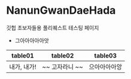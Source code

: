 # NanunGwanDaeHada
깃헙 초보자들용 풀리퀘스트 테스팅 페이지
+ 그아아아아아앗

| table01 | table02 | table03 |
| :----: | ------- | ----------|
|내가, 내가! | ~~ 고자라니 ~~ | 으아아아아앙 
